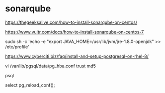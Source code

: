 # sonarqube

https://thegeeksalive.com/how-to-install-sonarqube-on-centos/

https://www.vultr.com/docs/how-to-install-sonarqube-on-centos-7


sudo sh -c 'echo -e "export JAVA_HOME=/usr/lib/jvm/jre-1.8.0-openjdk" >> /etc/profile'


https://www.cyberciti.biz/faq/install-and-setup-postgresql-on-rhel-8/

vi /var/lib/pgsql/data/pg_hba.conf
trust
md5

psql

select pg_reload_conf();
